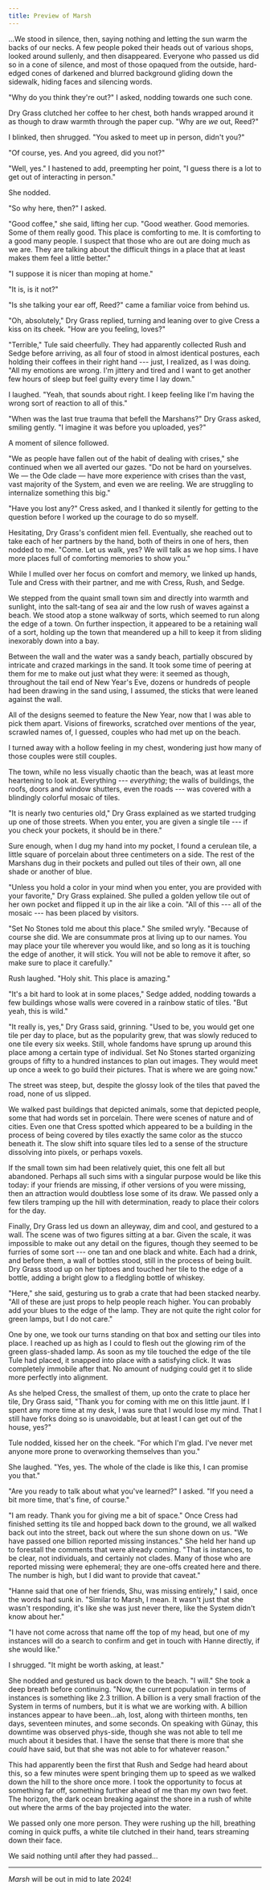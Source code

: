 ```yaml
---
title: Preview of Marsh
---
```


...We stood in silence, then, saying nothing and letting the sun warm the backs of our necks. A few people poked their heads out of various shops, looked around sullenly, and then disappeared. Everyone who passed us did so in a cone of silence, and most of those opaqued from the outside, hard-edged cones of darkened and blurred background gliding down the sidewalk, hiding faces and silencing words.

"Why do you think they're out?" I asked, nodding towards one such cone.

Dry Grass clutched her coffee to her chest, both hands wrapped around it as though to draw warmth through the paper cup. "Why are *we* out, Reed?"

I blinked, then shrugged. "You asked to meet up in person, didn't you?"

"Of course, yes. And you agreed, did you not?"

"Well, yes." I hastened to add, preempting her point, "I guess there is a lot to get out of interacting in person."

She nodded.

"So why here, then?" I asked.

"Good coffee," she said, lifting her cup. "Good weather. Good memories. Some of them really good. This place is comforting to me. It is comforting to a good many people. I suspect that those who are out are doing much as we are. They are talking about the difficult things in a place that at least makes them feel a little better."

"I suppose it is nicer than moping at home."

"It is, is it not?"

"Is she talking your ear off, Reed?" came a familiar voice from behind us.

"Oh, absolutely," Dry Grass replied, turning and leaning over to give Cress a kiss on its cheek. "How are you feeling, loves?"

"Terrible," Tule said cheerfully. They had apparently collected Rush and Sedge before arriving, as all four of stood in almost identical postures, each holding their coffees in their right hand --- just, I realized, as I was doing. "All my emotions are wrong. I'm jittery and tired and I want to get another few hours of sleep but feel guilty every time I lay down."

I laughed. "Yeah, that sounds about right. I keep feeling like I'm having the wrong sort of reaction to all of this."

"When was the last true trauma that befell the Marshans?" Dry Grass asked, smiling gently. "I imagine it was before you uploaded, yes?"

A moment of silence followed.

"We as people have fallen out of the habit of dealing with crises," she continued when we all averted our gazes. "Do not be hard on yourselves. We — the Ode clade — have more experience with crises than the vast, vast majority of the System, and even we are reeling. We are struggling to internalize something this big."

"Have you lost any?" Cress asked, and I thanked it silently for getting to the question before I worked up the courage to do so myself.

Hesitating, Dry Grass's confident mien fell. Eventually, she reached out to take each of her partners by the hand, both of theirs in one of hers, then nodded to me. "Come. Let us walk, yes? We will talk as we hop sims. I have more places full of comforting memories to show you."

While I mulled over her focus on comfort and memory, we linked up hands, Tule and Cress with their partner, and me with Cress, Rush, and Sedge.

We stepped from the quaint small town sim and directly into warmth and sunlight, into the salt-tang of sea air and the low rush of waves against a beach. We stood atop a stone walkway of sorts, which seemed to run along the edge of a town. On further inspection, it appeared to be a retaining wall of a sort, holding up the town that meandered up a hill to keep it from sliding inexorably down into a bay. 

Between the wall and the water was a sandy beach, partially obscured by intricate and crazed markings in the sand. It took some time of peering at them for me to make out just what they were: it seemed as though, throughout the tail end of New Year's Eve, dozens or hundreds of people had been drawing in the sand using, I assumed, the sticks that were leaned against the wall.

All of the designs seemed to feature the New Year, now that I was able to pick them apart. Visions of fireworks, scratched over mentions of the year, scrawled names of, I guessed, couples who had met up on the beach.

I turned away with a hollow feeling in my chest, wondering just how many of those couples were still couples.

The town, while no less visually chaotic than the beach, was at least more heartening to look at. Everything --- *everything*; the walls of buildings, the roofs, doors and window shutters, even the roads --- was covered with a blindingly colorful mosaic of tiles.

"It is nearly two centuries old," Dry Grass explained as we started trudging up one of those streets. When you enter, you are given a single tile --- if you check your pockets, it should be in there."

Sure enough, when I dug my hand into my pocket, I found a cerulean tile, a little square of porcelain about three centimeters on a side. The rest of the Marshans dug in their pockets and pulled out tiles of their own, all one shade or another of blue.

"Unless you hold a color in your mind when you enter, you are provided with your favorite," Dry Grass explained. She pulled a golden yellow tile out of her own pocket and flipped it up in the air like a coin. "All of this --- all of the mosaic --- has been placed by visitors.

"Set No Stones told me about this place." She smiled wryly. "Because of course she did. We are consummate pros at living up to our names. You may place your tile wherever you would like, and so long as it is touching the edge of another, it will stick. You will not be able to remove it after, so make sure to place it carefully."

Rush laughed. "Holy shit. This place is amazing."

"It's a bit hard to look at in some places," Sedge added, nodding towards a few buildings whose walls were covered in a rainbow static of tiles. "But yeah, this is wild."

"It really is, yes," Dry Grass said, grinning. "Used to be, you would get one tile per day to place, but as the popularity grew, that was slowly reduced to one tile every six weeks. Still, whole fandoms have sprung up around this place among a certain type of individual. Set No Stones started organizing groups of fifty to a hundred instances to plan out images. They would meet up once a week to go build their pictures. That is where we are going now."

The street was steep, but, despite the glossy look of the tiles that paved the road, none of us slipped.

We walked past buildings that depicted animals, some that depicted people, some that had words set in porcelain. There were scenes of nature and of cities. Even one that Cress spotted which appeared to be a building in the process of being covered by tiles exactly the same color as the stucco beneath it. The slow shift into square tiles led to a sense of the structure dissolving into pixels, or perhaps voxels.

If the small town sim had been relatively quiet, this one felt all but abandoned. Perhaps all such sims with a singular purpose would be like this today: if your friends are missing, if other versions of you were missing, then an attraction would doubtless lose some of its draw. We passed only a few tilers tramping up the hill with determination, ready to place their colors for the day.

Finally, Dry Grass led us down an alleyway, dim and cool, and gestured to a wall. The scene was of two figures sitting at a bar. Given the scale, it was impossible to make out any detail on the figures, though they seemed to be furries of some sort --- one tan and one black and white. Each had a drink, and before them, a wall of bottles stood, still in the process of being built. Dry Grass stood up on her tiptoes and touched her tile to the edge of a bottle, adding a bright glow to a fledgling bottle of whiskey. 

"Here," she said, gesturing us to grab a crate that had been stacked nearby. "All of these are just props to help people reach higher. You can probably add your blues to the edge of the lamp. They are not quite the right color for green lamps, but I do not care."

One by one, we took our turns standing on that box and setting our tiles into place. I reached up as high as I could to flesh out the glowing rim of the green glass-shaded lamp. As soon as my tile touched the edge of the tile Tule had placed, it snapped into place with a satisfying click. It was completely immobile after that. No amount of nudging could get it to slide more perfectly into alignment.

As she helped Cress, the smallest of them, up onto the crate to place her tile, Dry Grass said, "Thank you for coming with me on this little jaunt. If I spent any more time at my desk, I was sure that I would lose my mind. That I still have forks doing so is unavoidable, but at least I can get out of the house, yes?"

Tule nodded, kissed her on the cheek. "For which I'm glad. I've never met anyone more prone to overworking themselves than you."

She laughed. "Yes, yes. The whole of the clade is like this, I can promise you that."

"Are you ready to talk about what you've learned?" I asked. "If you need a bit more time, that's fine, of course."

"I am ready. Thank you for giving me a bit of space." Once Cress had finished setting its tile and hopped back down to the ground, we all walked back out into the street, back out where the sun shone down on us. "We have passed one billion reported missing instances." She held her hand up to forestall the comments that were already coming. "That is instances, to be clear, not individuals, and certainly not clades. Many of those who are reported missing were ephemeral; they are one-offs created here and there. The number is high, but I did want to provide that caveat."

"Hanne said that one of her friends, Shu, was missing entirely," I said, once the words had sunk in. "Similar to Marsh, I mean. It wasn't just that she wasn't responding, it's like she was just never there, like the System didn't know about her."

"I have not come across that name off the top of my head, but one of my instances will do a search to confirm and get in touch with Hanne directly, if she would like."

I shrugged. "It might be worth asking, at least."

She nodded and gestured us back down to the beach. "I will." She took a deep breath before continuing. "Now, the current population in terms of instances is something like 2.3 trillion. A billion is a very small fraction of the System in terms of numbers, but it is what we are working with. A billion instances appear to have been...ah, lost, along with thirteen months, ten days, seventeen minutes, and some seconds. On speaking with Günay, this downtime was observed phys-side, though she was not able to tell me much about it besides that. I have the sense that there is more that she *could* have said, but that she was not able to for whatever reason."

This had apparently been the first that Rush and Sedge had heard about this, so a few minutes were spent bringing them up to speed as we walked down the hill to the shore once more. I took the opportunity to focus at something far off, something further ahead of me than my own two feet. The horizon, the dark ocean breaking against the shore in a rush of white out where the arms of the bay projected into the water.

We passed only one more person. They were rushing up the hill, breathing coming in quick puffs, a white tile clutched in their hand, tears streaming down their face.

We said nothing until after they had passed...

-----

*Marsh* will be out in mid to late 2024!
